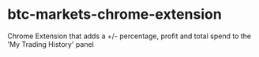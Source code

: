 # btc-markets-chrome-extension
Chrome Extension that adds a +/- percentage, profit and total spend to the 'My Trading History' panel

